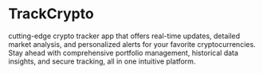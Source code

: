 # TrackCrypto
cutting-edge crypto tracker app that offers real-time updates, detailed market analysis, and personalized alerts for your favorite cryptocurrencies. Stay ahead with comprehensive portfolio management, historical data insights, and secure tracking, all in one intuitive platform.
